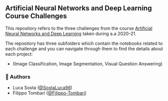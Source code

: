 ## Artificial Neural Networks and Deep Learning Course Challenges
This repository refers to the three challenges from the course [Artificial Neural Networks and Deep Learning](https://www4.ceda.polimi.it/manifesti/manifesti/controller/ManifestoPublic.do?EVN_DETTAGLIO_RIGA_MANIFESTO=evento&aa=2020&k_cf=225&k_corso_la=487&k_indir=MCS&codDescr=054307&lang=IT&semestre=1&idGruppo=4128&idRiga=262279) taken during a.a 2020-21.

The repository has three subfolders which contain the notebooks related to each challenge and you can navigate through them to find the details about each project: 
- (Image Classification, Image Segmentation, Visual Question Answering)


### :speech_balloon: Authors  
- Luca Sosta ([@SostaLuca98](https://github.com/SostaLuca98))
- Filippo Tombari ([@Filippo-Tombari](https://github.com/Filippo-Tombari))
